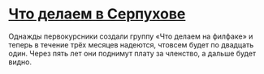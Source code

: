 # [Что делаем в Серпухове](https://chdnf.github.io/chto_delaem_v_serpukhove/)
Однажды первокурсники создали группу «Что делаем на филфаке» и теперь в течение трёх месяцев надеются, чтовсем будет по двадцать один. Через пять лет они поднимут плату за членство, а дальше будет видно.
